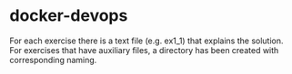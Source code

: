 # docker-devops

For each exercise there is a text file (e.g. ex1_1) that explains the solution. For exercises that have auxiliary files, a directory has been created with corresponding naming.
